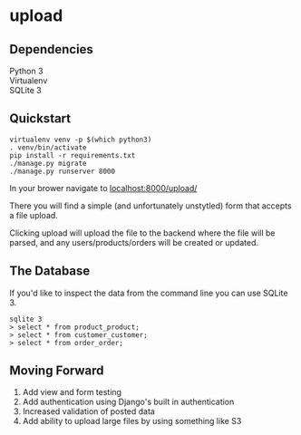 # upload

## Dependencies
Python 3  
Virtualenv  
SQLite 3  

## Quickstart
```
virtualenv venv -p $(which python3)
. venv/bin/activate
pip install -r requirements.txt
./manage.py migrate
./manage.py runserver 8000
```

In your brower navigate to [localhost:8000/upload/](http://localhost:8000/upload/)

There you will find a simple (and unfortunately unstytled) form
that accepts a file upload.

Clicking upload will upload the file to the backend where
the file will be parsed, and any users/products/orders will be
created or updated.


## The Database
If you'd like to inspect the data from the command line you can
use SQLite 3.
```
sqlite 3
> select * from product_product;
> select * from customer_customer;
> select * from order_order;
```

## Moving Forward
1. Add view and form testing
2. Add authentication using Django's built in authentication
3. Increased validation of posted data
4. Add ability to upload large files by using something like S3
